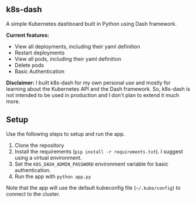 k8s-dash
---

A simple Kubernetes dashboard built in Python using Dash framework.

**Current features:**

- View all deployments, including their yaml definition
- Restart deployments
- View all pods, including their yaml definition
- Delete pods
- Basic Authentication

**Disclaimer:** I built k8s-dash for my own personal use and mostly for learning about the
Kubernetes API and the Dash framework.
So, k8s-dash is not intended to be used in production and I don't plan to extend it much more.

## Setup

Use the following steps to setup and run the app.

1. Clone the repository
2. Install the requirements (`pip install -r requirements.txt`). I suggest using a virtual environment.
3. Set the `K8S_DASH_ADMIN_PASSWORD` environment variable for basic authentication.
4. Run the app with `python app.py`

Note that the app will use the default kubeconfig file (`~/.kube/config`) to connect to the cluster.
